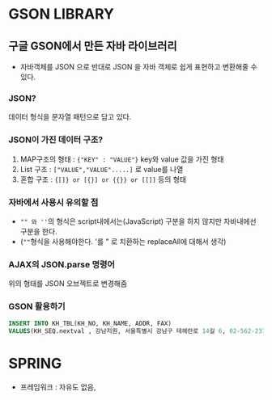 # GSON LIBRARY

## 구글 GSON에서 만든 자바 라이브러리

- 자바객체를 JSON 으로 반대로 JSON 을 자바 객체로 쉽게 표현하고 변환해줄 수 있다.


### JSON?

데이터 형식을 문자열 패턴으로 담고 있다.

### JSON이 가진 데이터 구조?

1. MAP구조의 형태   : `{"KEY" : "VALUE"}` key와 value 값을 가진 형태
2. List 구조        : `["VALUE","VALUE".....]` 로 value를 나열
3. 혼합 구조        : `{[]} or [{}] or {{}} or [[]]` 등의 형태

### 자바에서 사용시 유의할 점

- `"" 와 ''`의 형식은 script내에서는(JavaScript) 구분을 하지 않지만 자바내에선 구분을 한다. 
- (`""`형식을 사용해야한다. '를 " 로 치환하는 replaceAll에 대해서 생각)


### AJAX의 JSON.parse 명령어
위의 형태를 JSON 오브젝트로 변경해줌


### GSON 활용하기



```sql
INSERT INTO KH_TBL(KH_NO, KH_NAME, ADDR, FAX) 
VALUES(KH_SEQ.nextval , 강남지원, 서울특별시 강남구 테헤란로 14길 6, 02-562-2378);
```


# SPRING

- 프레임워크 : 자유도 없음,